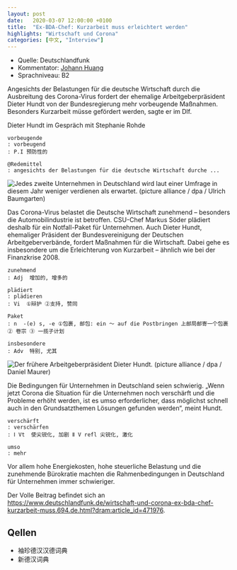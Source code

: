 ```yaml
---
layout: post
date:   2020-03-07 12:00:00 +0100
title:  "Ex-BDA-Chef: Kurzarbeit muss erleichtert werden"
highlights: "Wirtschaft und Corona"
categories: [中文, "Interview"]
---
```


- Quelle: Deutschlandfunk
- Kommentator: [Johann Huang](http://www.johannhuang.com/)
- Sprachniveau: B2


Angesichts der Belastungen für die deutsche Wirtschaft durch die Ausbreitung des Corona-Virus fordert der ehemalige Arbeitgeberpräsident Dieter Hundt von der Bundesregierung mehr vorbeugende Maßnahmen. Besonders Kurzarbeit müsse gefördert werden, sagte er im Dlf.

Dieter Hundt im Gespräch mit Stephanie Rohde

    vorbeugende
    : vorbeugend
    : P.I 预防性的

    @Redemittel
    : angesichts der Belastungen für die deutsche Wirtschaft durche ...


![Jedes zweite Unternehmen in Deutschland wird laut einer Umfrage in diesem Jahr weniger verdienen als erwartet. (picture alliance / dpa / Ulrich Baumgarten)](https://www.deutschlandfunk.de/media/thumbs/6/670b02d8e64cbc5f6dfc39df8ea93592v1_max_755x425_b3535db83dc50e27c1bb1392364c95a2.jpg?key=614b3e)

Das Corona-Virus belastet die Deutsche Wirtschaft zunehmend – besonders die Automobilindustrie ist betroffen. CSU-Chef Markus Söder plädiert deshalb für ein Notfall-Paket für Unternehmen. Auch Dieter Hundt, ehemaliger Präsident der Bundesvereinigung der Deutschen Arbeitgeberverbände, fordert Maßnahmen für die Wirtschaft. Dabei gehe es insbesondere um die Erleichterung von Kurzarbeit – ähnlich wie bei der Finanzkrise 2008. 

    zunehmend
    : Adj  增加的, 增多的

    plädiert
    : plädieren
    : Vi  ①辩护 ②支持, 赞同

    Paket
    : n  -(e) s, -e ①包裹, 邮包: ein ～ auf die Postbringen 上邮局邮寄一个包裹 ② 卷宗 ③ 一揽子计划

    insbesondere
    : Adv  特别, 尤其


![Der frühere Arbeitgeberpräsident Dieter Hundt. (picture alliance / dpa / Daniel Maurer)](https://www.deutschlandfunk.de/media/thumbs/6/68ca18aad8a3558c2a33aa198dc1241bv1_abs_550x309_b3535db83dc50e27c1bb1392364c95a2.jpg?key=bfc215)

Die Bedingungen für Unternehmen in Deutschland seien schwierig. „Wenn jetzt Corona die Situation für die Unternehmen noch verschärft und die Probleme erhöht werden, ist es umso erforderlicher, dass möglichst schnell auch in den Grundsatzthemen Lösungen gefunden werden“, meint Hundt.

    verschärft
    : verschärfen 
    : Ⅰ Vt  使尖锐化, 加剧 Ⅱ V refl 尖锐化, 激化

    umso
    : mehr


Vor allem hohe Energiekosten, hohe steuerliche Belastung und die zunehmende Bürokratie machten die Rahmenbedingungen in Deutschland für Unternehmen immer schwieriger.


Der Volle Beitrag befindet sich an <https://www.deutschlandfunk.de/wirtschaft-und-corona-ex-bda-chef-kurzarbeit-muss.694.de.html?dram:article_id=471976>.


## Qellen

- 袖珍德汉汉德词典
- 新德汉词典
